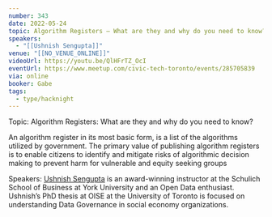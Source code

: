 ```yaml
---
number: 343
date: 2022-05-24
topic: Algorithm Registers – What are they and why do you need to know? with Ushnish Sengupta
speakers:
  - "[[Ushnish Sengupta]]"
venue: "[[NO_VENUE_ONLINE]]"
videoUrl: https://youtu.be/QlHFrTZ_OcI
eventUrl: https://www.meetup.com/civic-tech-toronto/events/285705839
via: online
booker: Gabe
tags:
  - type/hacknight
---
```


Topic:
Algorithm Registers: What are they and why do you need to know?

An algorithm register in its most basic form, is a list of the algorithms utilized by government. The primary value of publishing algorithm registers is to enable citizens to identify and mitigate risks of algorithmic decision making to prevent harm for vulnerable and equity seeking groups

Speakers:
[Ushnish Sengupta](https://twitter.com/ultush) is an award-winning instructor at the Schulich School of Business at York University and an Open Data enthusiast. Ushnish’s PhD thesis at OISE at the University of Toronto is focused on understanding Data Governance in social economy organizations.
